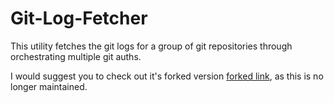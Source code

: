 # Git-Log-Fetcher
This utility fetches the git logs for a group of git repositories through orchestrating multiple git auths. 

I would suggest you to check out it's forked version [forked link](http://example.com/ "here"), as this is no longer maintained.
